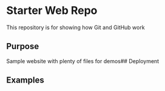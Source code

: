 # Starter Web Repo

This repository is for showing how Git and GitHub work

## Purpose

Sample website with plenty of files for demos## Deployment

## Examples
